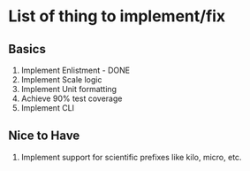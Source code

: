 # List of thing to implement/fix

## Basics

1. Implement Enlistment - DONE
2. Implement Scale logic
3. Implement Unit formatting
4. Achieve 90% test coverage
5. Implement CLI

## Nice to Have

1. Implement support for scientific prefixes like kilo, micro, etc.
